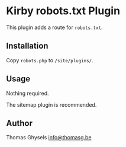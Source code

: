 # Kirby robots.txt Plugin

This plugin adds a route for ```robots.txt```.

## Installation

Copy ```robots.php``` to ```/site/plugins/```.

## Usage

Nothing required.

The sitemap plugin is recommended.

## Author

Thomas Ghysels <info@thomasg.be>
